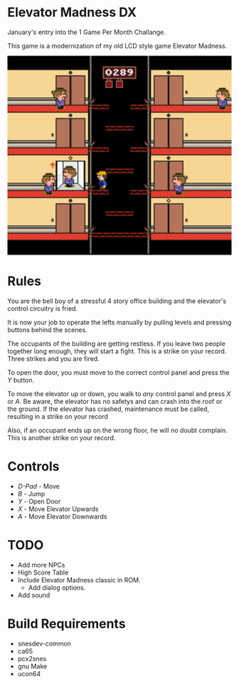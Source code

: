 Elevator Madness DX
===================

January's entry into the 1 Game Per Month Challange.

This game is a modernization of my old LCD style game Elevator Madness.

<img src="screenshot.png?raw=true" alt="Elevator Madness DX Screenshot" width="512" height="448">


Rules
=====
You are the bell boy of a stressful 4 story office building and the elevator's control circuitry is fried.

It is now your job to operate the lefts manually by pulling levels and pressing buttons behind the scenes.

The occupants of the building are getting restless. If you leave two people together long enough, they will start a fight.
This is a strike on your record. Three strikes and you are fired.

To open the door, you must move to the correct control panel and press the *Y* button.

To move the elevator up or down, you walk to *any* control panel and press *X* or *A*. Be aware, the elevator
has no safetys and can crash into the roof or the ground. If the elevator has crashed, maintenance must be called, resulting
in a strike on your record

Also, if an occupant ends up on the wrong floor, he will no doubt complain. This is another strike on your record.


Controls
========
 * *D-Pad* - Move
 * *B* - Jump
 * *Y* - Open Door
 * *X* - Move Elevator Upwards
 * *A* - Move Elevator Downwards


TODO
====
 * Add more NPCs
 * High Score Table
 * Include Elevator Madness classic in ROM.
   * Add dialog options.
 * Add sound


Build Requirements
===================
 * snesdev-common
 * ca65
 * pcx2snes
 * gnu Make
 * ucon64

